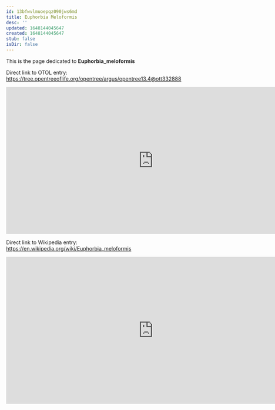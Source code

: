 ```yaml
---
id: 13bfwvlmuoepqz090jws6md
title: Euphorbia Meloformis
desc: ''
updated: 1648144045647
created: 1648144045647
stub: false
isDir: false
---
```

This is the page dedicated to **Euphorbia_meloformis**


Direct link to OTOL entry: https://tree.opentreeoflife.org/opentree/argus/opentree13.4@ott332888



<html>
    <body>
    <iframe src="https://tree.opentreeoflife.org/opentree/argus/opentree13.4@ott332888"
    width="800" height="400" frameborder="0" allowfullscreen> </iframe>
    </body>
</html>
    


Direct link to Wikipedia entry: https://en.wikipedia.org/wiki/Euphorbia_meloformis



<html>
    <body>
    <iframe src="https://en.wikipedia.org/wiki/Euphorbia_meloformis"
    width="800" height="400" frameborder="0" allowfullscreen> </iframe>
    </body>
</html>
    

